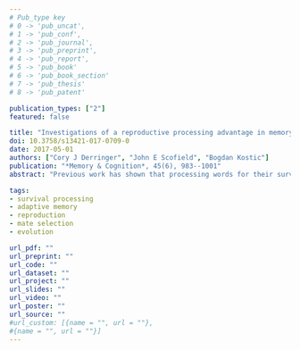 ```yaml
---
# Pub_type key
# 0 -> 'pub_uncat',
# 1 -> 'pub_conf',
# 2 -> 'pub_journal',
# 3 -> 'pub_preprint',
# 4 -> 'pub_report',
# 5 -> 'pub_book'
# 6 -> 'pub_book_section'
# 7 -> 'pub_thesis'
# 8 -> 'pub_patent'

publication_types: ["2"]
featured: false

title: "Investigations of a reproductive processing advantage in memory"
doi: 10.3758/s13421-017-0709-0
date: 2017-05-01
authors: ["Cory J Derringer", "John E Scofield", "Bogdan Kostic"]
publication: "*Memory & Cognition*, 45(6), 983--1001"
abstract: "Previous work has shown that processing words for their survival value improves memory. If this survival processing effect reflects an evolutionary adaptation in memory, processing words for their reproductive value should also improve memory. Across three experiments, participants rated words for their relevance in reproductive scenarios. In Experiment 1, participants rated adjectives (traits) for their relevance in finding a mate, evaluating a coworker, or in terms of their pleasantness. Mate processing produced better memory than pleasantness ratings, but not coworker processing. In Experiment 2, participants rated traits for their relevance in detecting sexual or emotional infidelity. Neither processing condition produced better memory compared to pleasantness ratings, but there were several unpredicted interactions involving participant sex and jealousy responses. In Experiment 3, participants rated gifts for their appropriateness in a romantic date or a housewarming party, or in terms of their pleasantness. Date processing and housewarming processing both improved recall compared to pleasantness rating, but date processing and housewarming processing did not produce differences compared to each other. Overall, the current study demonstrates very little evidence of a reproductive processing effect, and nothing approaching the magnitude of previous work on the survival processing effect."

tags: 
- survival processing
- adaptive memory
- reproduction
- mate selection
- evolution

url_pdf: ""
url_preprint: ""
url_code: ""
url_dataset: ""
url_project: ""
url_slides: ""
url_video: ""
url_poster: ""
url_source: ""
#url_custom: [{name = "", url = ""},
#{name = "", url = ""}]
---
```


